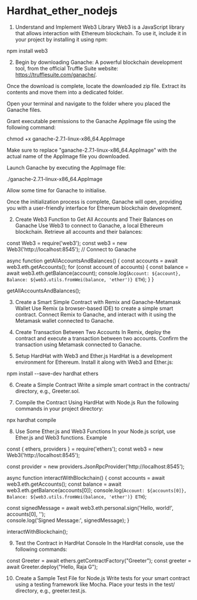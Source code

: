 # Hardhat_ether_nodejs

1. Understand and Implement Web3 Library
Web3 is a JavaScript library that allows interaction with Ethereum blockchain. To use it, include it in your project by installing it using npm:

npm install web3

2. Begin by downloading Ganache:
A powerful blockchain development tool, from the official Truffle Suite website: https://trufflesuite.com/ganache/.

 Once the download is complete, locate the downloaded zip file. Extract its contents and move them into a dedicated folder.

 Open your terminal and navigate to the folder where you placed the Ganache files.

Grant executable permissions to the Ganache AppImage file using the following command:

chmod +x ganache-2.7.1-linux-x86_64.AppImage


 Make sure to replace "ganache-2.7.1-linux-x86_64.AppImage" with the actual name of the AppImage file you downloaded.

 Launch Ganache by executing the AppImage file:

./ganache-2.7.1-linux-x86_64.AppImage

 Allow some time for Ganache to initialise.

 Once the initialization process is complete, Ganache will open, providing you with a user-friendly interface for Ethereum blockchain development.


2. Create Web3 Function to Get All Accounts and Their Balances on Ganache
Use Web3 to connect to Ganache, a local Ethereum blockchain. Retrieve all accounts and their balances:

const Web3 = require('web3');
const web3 = new Web3('http://localhost:8545'); // Connect to Ganache

async function getAllAccountsAndBalances() {
  const accounts = await web3.eth.getAccounts();
  for (const account of accounts) {
    const balance = await web3.eth.getBalance(account);
    console.log(`Account: ${account}, Balance: ${web3.utils.fromWei(balance, 'ether')} ETH`);
  }
}

getAllAccountsAndBalances();


3. Create a Smart Simple Contract with Remix and Ganache-Metamask Wallet
Use Remix (a browser-based IDE) to create a simple smart contract. Connect Remix to Ganache, and interact with it using the Metamask wallet connected to Ganache.

4. Create Transaction Between Two Accounts
In Remix, deploy the contract and execute a transaction between two accounts. Confirm the transaction using Metamask connected to Ganache.

5. Setup HardHat with Web3 and Ether.js
HardHat is a development environment for Ethereum. Install it along with Web3 and Ether.js:

npm install --save-dev hardhat ethers


6. Create a Simple Contract
Write a simple smart contract in the contracts/ directory, e.g., Greeter.sol.

7. Compile the Contract Using HardHat with Node.js
Run the following commands in your project directory:

npx hardhat compile

8. Use Some Ether.js and Web3 Functions
In your Node.js script, use Ether.js and Web3 functions. Example

const { ethers, providers } = require('ethers');
const web3 = new Web3('http://localhost:8545');

const provider = new providers.JsonRpcProvider('http://localhost:8545');

async function interactWithBlockchain() {
  const accounts = await web3.eth.getAccounts();
  const balance = await web3.eth.getBalance(accounts[0]);
  console.log(`Account: ${accounts[0]}, Balance: ${web3.utils.fromWei(balance, 'ether')} ETH`);

  const signedMessage = await web3.eth.personal.sign('Hello, world!', accounts[0], '');  
  console.log('Signed Message:', signedMessage);
}

interactWithBlockchain();

9. Test the Contract in HardHat Console
In the HardHat console, use the following commands:

const Greeter = await ethers.getContractFactory("Greeter");
const greeter = await Greeter.deploy("Hello, Raja G");

10. Create a Sample Test File for Node.js
Write tests for your smart contract using a testing framework like Mocha. Place your tests in the test/ directory, e.g., greeter.test.js.


